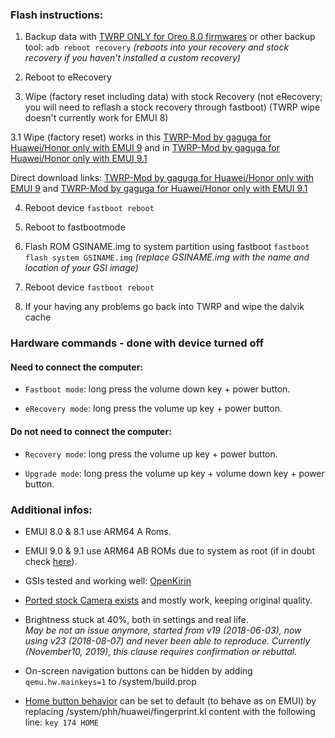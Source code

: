 ### Flash instructions:

1. Backup data with [TWRP ONLY for Oreo 8.0 firmwares](https://forum.xda-developers.com/honor-9/development/oreo-t3754483) or other backup tool:
`adb reboot recovery`
_(reboots into your recovery and stock recovery if you haven't installed a custom recovery)_

2. Reboot to eRecovery

3. Wipe (factory reset including data) with stock Recovery (not eRecovery; you will need to reflash a stock recovery through fastboot) (TWRP wipe doesn't currently work for EMUI 8)

3.1 Wipe (factory reset) works in this [TWRP-Mod by gaguga for Huawei/Honor only with EMUI 9](https://4pda.ru/forum/index.php?showtopic=934177&st=60#entry82590973) and in
[TWRP-Mod by gaguga for Huawei/Honor only with EMUI 9.1](https://4pda.ru/forum/index.php?showtopic=934177&view=findpost&p=88038324)

Direct download links:
[TWRP-Mod by gaguga for Huawei/Honor only with EMUI 9](https://my.pcloud.com/publink/show?code=XZdQCI7ZxsXVkgOqQmX0nb4HpWBQTXoibubV) and
[TWRP-Mod by gaguga for Huawei/Honor only with EMUI 9.1](https://my.pcloud.com/publink/show?code=XZIe9QkZaK1MK6QaqImiom7Tm8a97Ht7e2kV)

4. Reboot device `fastboot reboot`

5. Reboot to fastbootmode

5. Flash ROM GSINAME.img to system partition using fastboot
`fastboot flash system GSINAME.img`
_(replace GSINAME.img with the name and location of your GSI image)_

4. Reboot device `fastboot reboot`

5. If your having any problems go back into TWRP and wipe the dalvik cache


### Hardware commands - done with device turned off

#### Need to connect the computer:

- `Fastboot mode`: long press the volume down key + power button.

- `eRecovery mode`: long press the volume up key + power button.

#### Do not need to connect the computer:

- `Recovery mode`: long press the volume up key + power button.

- `Upgrade mode`: long press the volume up key + volume down key + power button.


### Additional infos:

- EMUI 8.0 & 8.1 use ARM64 A Roms.
- EMUI 9.0 & 9.1 use ARM64 AB ROMs due to system as root (if in doubt check [here](https://play.google.com/store/apps/details?id=tk.hack5.treblecheck)).

- GSIs tested and working well: [OpenKirin](https://openkirin.net/download/)
- [Ported stock Camera exists](https://forum.xda-developers.com/project-treble/trebleenabled-device-development/kirin-huawei-camera-android-p-t3840110) and mostly work, keeping original quality.

- Brightness stuck at 40%, both in settings and real life.  
_May be not an issue anymore, started from v19 (2018-06-03), now using v23 (2018-08-07) and never been able to reproduce._ _Currently (November10, 2019), this clause requires confirmation or rebuttal._

- On-screen navigation buttons can be hidden by adding `qemu.hw.mainkeys=1` to /system/build.prop

- [Home button behavior](https://forum.xda-developers.com/project-treble/trebleenabled-device-development/huawei-disable-fingerprint-navigation-t3801708) can be set to default (to behave as on EMUI) by replacing /system/phh/huawei/fingerprint.kl content with the following line: `key 174 HOME`